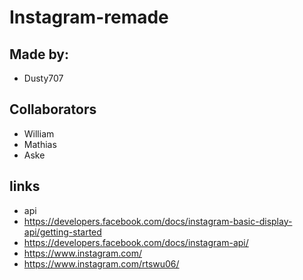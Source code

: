 # Instagram-remade

## Made by:
- Dusty707

## Collaborators

- William
- Mathias
- Aske

## links

- api
- https://developers.facebook.com/docs/instagram-basic-display-api/getting-started
- https://developers.facebook.com/docs/instagram-api/
- https://www.instagram.com/
- https://www.instagram.com/rtswu06/
